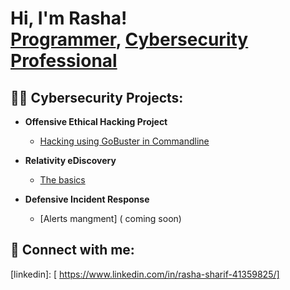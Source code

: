 <h1>Hi, I'm Rasha! <br/><a href="https://github.com/TheRashaSharif/TheRashaSharif)">Programmer</a>, <a href="https://www.linkedin.com/in/rasha-sharif-41359825/">Cybersecurity Professional</a>

<h2>👨‍💻 Cybersecurity Projects: </h2>

- <b>Offensive Ethical Hacking Project</b>
  - [Hacking using GoBuster in Commandline](https://github.com/TheRashaSharif/Offensive-Ethical-Hacking_101)
  
- <b>Relativity eDiscovery</b>
  - [The basics](https://github.com/TheRashaSharif/eDiscovery-Relativity-Basics)
 
- <b>Defensive Incident Response </b>
  - [Alerts mangment] ( coming soon)
  
<h2> 🤳 Connect with me:</h2>

[linkedin]: [ https://www.linkedin.com/in/rasha-sharif-41359825/]

